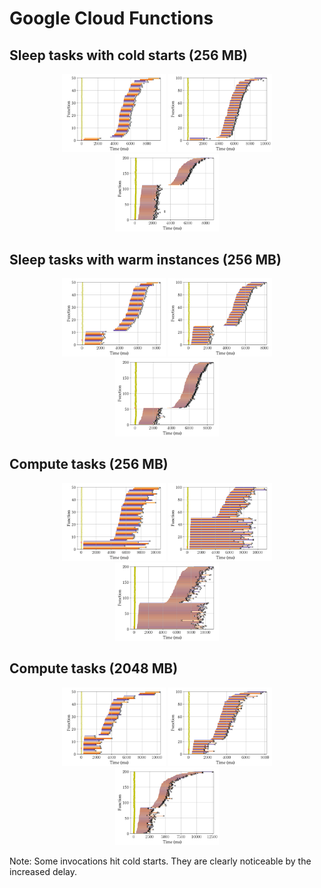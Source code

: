 # Google Cloud Functions

## Sleep tasks with cold starts (256 MB)
<p align="center">
  <img width="33%" src="run-experiment/plots/sleep_size=50.png"></img>
  <img width="33%" src="run-experiment/plots/sleep_size=100.png"></img>
  <img width="33%" src="run-experiment/plots/sleep_size=200.png"></img>
</p>

## Sleep tasks with warm instances (256 MB)
<p align="center">
  <img width="33%" src="run-experiment/plots/sleep_warm_size=50.png"></img>
  <img width="33%" src="run-experiment/plots/sleep_warm_size=100.png"></img>
  <img width="33%" src="run-experiment/plots/sleep_warm_size=200.png"></img>
</p>

## Compute tasks (256 MB)
<p align="center">
  <img width="33%" src="run-experiment/plots/work_size=50.png"></img>
  <img width="33%" src="run-experiment/plots/work_size=100.png"></img>
  <img width="33%" src="run-experiment/plots/work_size=200.png"></img>
</p>

## Compute tasks (2048 MB)
<p align="center">
  <img width="33%" src="run-experiment/plots/work2g_2_size=50.png"></img>
  <img width="33%" src="run-experiment/plots/work2g_2_size=100.png"></img>
  <img width="33%" src="run-experiment/plots/work2g_2_size=200.png"></img>
</p>

Note: Some invocations hit cold starts. They are clearly noticeable by the increased delay.